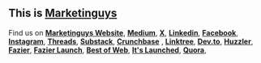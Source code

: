 ## This is [Marketinguys](https://marketinguys.com)


Find us on **[Marketinguys Website](https://marketinguys.com)**, **[Medium](https://medium.com/@marketinguys)**, **[X](https://x.com/_marketinguys)**, **[Linkedin](https://linkedin.com/company/marketinguys)**, **[Facebook](https://www.facebook.com/marketinguys/)**, **[Instagram](https://www.instagram.com/marketinguysdotcom)**, **[Threads](https://www.threads.com/@marketinguysdotcom)**, **[Substack](https://marketinguys.substack.com/)**, **[Crunchbase](https://www.crunchbase.com/organization/marketinguys)** , **[Linktree](https://linktr.ee/marketinguys)**, **[Dev.to](https://dev.to/marketinguys)**, **[Huzzler](https://huzzler.so/products/xS04aTDleE/marketinguys)**, **[Fazier](https://fazier.com/company/marketinguys)**, **[Fazier Launch](https://fazier.com/launches/marketinguys)**, **[Best of Web](https://bestofweb.site/marketinguys.com)**, **[It's Launched](https://itslaunched.com/product/marketinguys)**, **[Quora](https://marketinguys.quora.com/)**, 

<!--

**Here are some ideas to get you started:**

🙋‍♀️ A short introduction - what is your organization all about?
🌈 Contribution guidelines - how can the community get involved?
👩‍💻 Useful resources - where can the community find your docs? Is there anything else the community should know?
🍿 Fun facts - what does your team eat for breakfast?
🧙 Remember, you can do mighty things with the power of [Markdown](https://docs.github.com/github/writing-on-github/getting-started-with-writing-and-formatting-on-github/basic-writing-and-formatting-syntax)
-->
